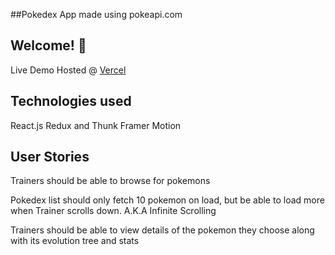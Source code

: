 ##Pokedex App made using pokeapi.com

## Welcome! 👋

Live Demo Hosted @ [Vercel](https://pokedex-imervinc.vercel.app/)

## Technologies used
React.js
Redux and Thunk
Framer Motion

## User Stories

Trainers should be able to browse for pokemons

Pokedex list should only fetch 10 pokemon on load, but be able to load more when Trainer scrolls down. A.K.A Infinite Scrolling

Trainers should be able to view details of the pokemon they choose along with its evolution tree and stats
